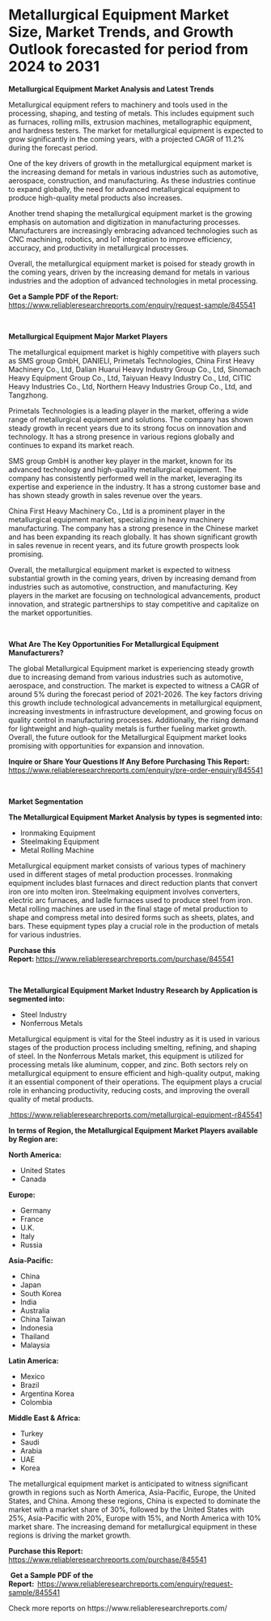 <p><h1>Metallurgical Equipment Market Size, Market Trends, and Growth Outlook forecasted for period from 2024 to 2031</h1></p><p><strong>Metallurgical Equipment Market Analysis and Latest Trends</strong></p>
<p><p>Metallurgical equipment refers to machinery and tools used in the processing, shaping, and testing of metals. This includes equipment such as furnaces, rolling mills, extrusion machines, metallographic equipment, and hardness testers. The market for metallurgical equipment is expected to grow significantly in the coming years, with a projected CAGR of 11.2% during the forecast period.</p><p>One of the key drivers of growth in the metallurgical equipment market is the increasing demand for metals in various industries such as automotive, aerospace, construction, and manufacturing. As these industries continue to expand globally, the need for advanced metallurgical equipment to produce high-quality metal products also increases.</p><p>Another trend shaping the metallurgical equipment market is the growing emphasis on automation and digitization in manufacturing processes. Manufacturers are increasingly embracing advanced technologies such as CNC machining, robotics, and IoT integration to improve efficiency, accuracy, and productivity in metallurgical processes.</p><p>Overall, the metallurgical equipment market is poised for steady growth in the coming years, driven by the increasing demand for metals in various industries and the adoption of advanced technologies in metal processing.</p></p>
<p><strong>Get a Sample PDF of the Report:&nbsp;</strong> <a href="https://www.reliableresearchreports.com/enquiry/request-sample/845541">https://www.reliableresearchreports.com/enquiry/request-sample/845541</a></p>
<p>&nbsp;</p>
<p><strong>Metallurgical Equipment Major Market Players</strong></p>
<p><p>The metallurgical equipment market is highly competitive with players such as SMS group GmbH, DANIELI, Primetals Technologies, China First Heavy Machinery Co., Ltd, Dalian Huarui Heavy Industry Group Co., Ltd, Sinomach Heavy Equipment Group Co., Ltd, Taiyuan Heavy Industry Co., Ltd, CITIC Heavy Industries Co., Ltd, Northern Heavy Industries Group Co., Ltd, and Tangzhong.</p><p>Primetals Technologies is a leading player in the market, offering a wide range of metallurgical equipment and solutions. The company has shown steady growth in recent years due to its strong focus on innovation and technology. It has a strong presence in various regions globally and continues to expand its market reach.</p><p>SMS group GmbH is another key player in the market, known for its advanced technology and high-quality metallurgical equipment. The company has consistently performed well in the market, leveraging its expertise and experience in the industry. It has a strong customer base and has shown steady growth in sales revenue over the years.</p><p>China First Heavy Machinery Co., Ltd is a prominent player in the metallurgical equipment market, specializing in heavy machinery manufacturing. The company has a strong presence in the Chinese market and has been expanding its reach globally. It has shown significant growth in sales revenue in recent years, and its future growth prospects look promising.</p><p>Overall, the metallurgical equipment market is expected to witness substantial growth in the coming years, driven by increasing demand from industries such as automotive, construction, and manufacturing. Key players in the market are focusing on technological advancements, product innovation, and strategic partnerships to stay competitive and capitalize on the market opportunities.</p></p>
<p>&nbsp;</p>
<p><strong>What Are The Key Opportunities For Metallurgical Equipment Manufacturers?</strong></p>
<p><p>The global Metallurgical Equipment market is experiencing steady growth due to increasing demand from various industries such as automotive, aerospace, and construction. The market is expected to witness a CAGR of around 5% during the forecast period of 2021-2026. The key factors driving this growth include technological advancements in metallurgical equipment, increasing investments in infrastructure development, and growing focus on quality control in manufacturing processes. Additionally, the rising demand for lightweight and high-quality metals is further fueling market growth. Overall, the future outlook for the Metallurgical Equipment market looks promising with opportunities for expansion and innovation.</p></p>
<p><strong>Inquire or Share Your Questions If Any Before Purchasing This Report:</strong> <a href="https://www.reliableresearchreports.com/enquiry/pre-order-enquiry/845541">https://www.reliableresearchreports.com/enquiry/pre-order-enquiry/845541</a></p>
<p>&nbsp;</p>
<p><strong>Market Segmentation</strong></p>
<p><strong>The Metallurgical Equipment Market Analysis by types is segmented into:</strong></p>
<p><ul><li>Ironmaking Equipment</li><li>Steelmaking Equipment</li><li>Metal Rolling Machine</li></ul></p>
<p><p>Metallurgical equipment market consists of various types of machinery used in different stages of metal production processes. Ironmaking equipment includes blast furnaces and direct reduction plants that convert iron ore into molten iron. Steelmaking equipment involves converters, electric arc furnaces, and ladle furnaces used to produce steel from iron. Metal rolling machines are used in the final stage of metal production to shape and compress metal into desired forms such as sheets, plates, and bars. These equipment types play a crucial role in the production of metals for various industries.</p></p>
<p><strong>Purchase this Report:&nbsp;</strong><a href="https://www.reliableresearchreports.com/purchase/845541">https://www.reliableresearchreports.com/purchase/845541</a></p>
<p>&nbsp;</p>
<p><strong>The Metallurgical Equipment Market Industry Research by Application is segmented into:</strong></p>
<p><ul><li>Steel Industry</li><li>Nonferrous Metals</li></ul></p>
<p><p>Metallurgical equipment is vital for the Steel industry as it is used in various stages of the production process including smelting, refining, and shaping of steel. In the Nonferrous Metals market, this equipment is utilized for processing metals like aluminum, copper, and zinc. Both sectors rely on metallurgical equipment to ensure efficient and high-quality output, making it an essential component of their operations. The equipment plays a crucial role in enhancing productivity, reducing costs, and improving the overall quality of metal products.</p></p>
<p><a href="https://www.reliableresearchreports.com/metallurgical-equipment-r845541">&nbsp;https://www.reliableresearchreports.com/metallurgical-equipment-r845541</a></p>
<p><strong>In terms of Region, the Metallurgical Equipment Market Players available by Region are:</strong></p>
<p>
    <p> <strong> North America: </strong>
        <ul>
            <li>United States</li>
            <li>Canada</li>
        </ul>
        </p> 
    <p> <strong> Europe: </strong>
        <ul>
            <li>Germany</li>
            <li>France</li>
            <li>U.K.</li>
            <li>Italy</li>
            <li>Russia</li>
        </ul>
        </p> 
    <p> <strong> Asia-Pacific: </strong>
        <ul>
            <li>China</li>
            <li>Japan</li>
            <li>South Korea</li>
            <li>India</li>
            <li>Australia</li>
            <li>China Taiwan</li>
            <li>Indonesia</li>
            <li>Thailand</li>
            <li>Malaysia</li>
        </ul>
        </p> 
    <p> <strong> Latin America: </strong>
        <ul>
            <li>Mexico</li>
            <li>Brazil</li>
            <li>Argentina Korea</li>
            <li>Colombia</li>
        </ul>
        </p> 
    <p> <strong> Middle East & Africa: </strong>
        <ul>
            <li>Turkey</li>
            <li>Saudi</li>
            <li>Arabia</li>
            <li>UAE</li>
            <li>Korea</li>
        </ul>
    </p>
    </p>
<p><p>The metallurgical equipment market is anticipated to witness significant growth in regions such as North America, Asia-Pacific, Europe, the United States, and China. Among these regions, China is expected to dominate the market with a market share of 30%, followed by the United States with 25%, Asia-Pacific with 20%, Europe with 15%, and North America with 10% market share. The increasing demand for metallurgical equipment in these regions is driving the market growth.</p></p>
<p><strong>Purchase this Report: </strong><a href="https://www.reliableresearchreports.com/purchase/845541">https://www.reliableresearchreports.com/purchase/845541</a></p>
<p>&nbsp;<strong>Get a Sample PDF of the Report:&nbsp;&nbsp;</strong><a href="https://www.reliableresearchreports.com/enquiry/request-sample/845541">https://www.reliableresearchreports.com/enquiry/request-sample/845541</a></p>
<p><strong></strong></p>
<p>Check more reports on https://www.reliableresearchreports.com/</p>